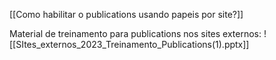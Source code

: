 [[Como habilitar o publications usando papeis por site?]]

Material de treinamento para publications nos sites externos: 
![[SItes_externos_2023_Treinamento_Publications(1).pptx]]
